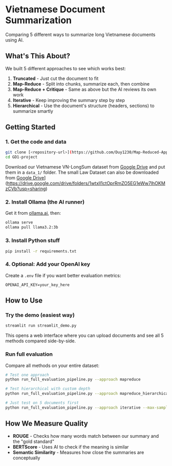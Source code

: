 # Vietnamese Document Summarization

Comparing 5 different ways to summarize long Vietnamese documents using AI.

## What's This About?

We built 5 different approaches to see which works best:

1. **Truncated** - Just cut the document to fit
2. **Map-Reduce** - Split into chunks, summarize each, then combine
3. **Map-Reduce + Critique** - Same as above but the AI reviews its own work
4. **Iterative** - Keep improving the summary step by step
5. **Hierarchical** - Use the document's structure (headers, sections) to summarize smartly

## Getting Started

### 1. Get the code and data
```bash
git clone [<repository-url>](https://github.com/Duy1230/Map-Reduced-Approach-for-Vietnamese-Long-Document-Summarization.git)
cd GD1-project
```

Download our Vietnamese VN-LongSum dataset from [Google Drive](https://drive.google.com/drive/folders/1sTL8Bt06jn34a-CVnEfUFNiohFSEefsL?usp=sharing) and put them in a `data_1/` folder.
The small Law Dataset can also be downloaded from [Google Drive](https://drive.google.com/your-drive-link-here)](https://drive.google.com/drive/folders/1wtxll1ctOprRmZO5EG1eWw7lhOKMzCVb?usp=sharing)

### 2. Install Ollama (the AI runner)
Get it from [ollama.ai](https://ollama.ai/), then:
```bash
ollama serve
ollama pull llama3.2:3b
```

### 3. Install Python stuff
```bash
pip install -r requirements.txt
```

### 4. Optional: Add your OpenAI key
Create a `.env` file if you want better evaluation metrics:
```
OPENAI_API_KEY=your_key_here
```

## How to Use

### Try the demo (easiest way)
```bash
streamlit run streamlit_demo.py
```
This opens a web interface where you can upload documents and see all 5 methods compared side-by-side.

### Run full evaluation
Compare all methods on your entire dataset:
```bash
# Test one approach
python run_full_evaluation_pipeline.py --approach mapreduce

# Test hierarchical with custom depth
python run_full_evaluation_pipeline.py --approach mapreduce_hierarchical --max-depth 2

# Just test on 5 documents first
python run_full_evaluation_pipeline.py --approach iterative --max-samples 5
```

## How We Measure Quality

- **ROUGE** - Checks how many words match between our summary and the "gold standard"
- **BERTScore** - Uses AI to check if the meaning is similar
- **Semantic Similarity** - Measures how close the summaries are conceptually

